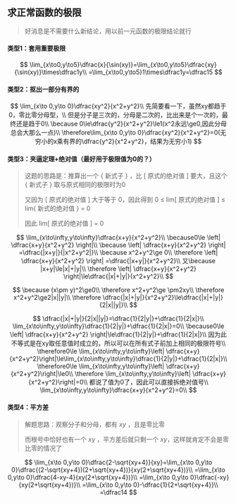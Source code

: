 ## 求正常函数的极限

> 好消息是不需要什么新结论，用以前一元函数的极限结论就行

#### 类型1：套用重要极限

$$
\lim_{x\to0,y\to5}\dfrac{x}{\sin(xy)}=\lim_{x\to0,y\to5}\dfrac{xy}{\sin(xy)}\times\dfrac1y\\
=\lim_{x\to0,y\to5}1\times\dfrac1y=\dfrac15
$$

#### 类型2：抠出一部分有界的

$$
\lim_{x\to 0,y\to 0}\dfrac{xy^2}{x^2+y^2}\\
先简要看一下，虽然xy都趋于0，零比零分母型，\\
但是分子是三次的，分母是二次的，比出来是个一次的，最终还是趋于0\\
\because 0\le\dfrac{y^2}{x^2+y^2}\le1(x^2永远\ge0,因此分母总会大那么一点)\\
\therefore\lim_{x\to 0,y\to 0}\dfrac{xy^2}{x^2+y^2}=0(无穷小的x乘有界的\dfrac{y^2}{x^2+y^2}，结果为无穷小1)
$$

#### 类型3：夹逼定理+绝对值（最好用于极限值为0的？）

> 这题的思路是：推算出一个 { 新式子 } ，比 [ 原式的绝对值 ] 要大，且这个 { 新式子 } 取与原式相同的极限时为0
>
> 又因为 [ 原式的绝对值 ] 大于等于 0，因此得到 0 ≤ lim[ 原式的绝对值 ] ≤ lim{ 新式的绝对值 } = 0
>
> 因此 lim[ 原式的绝对值 ] = 0

$$
\lim_{x\to\infty,y\to\infty}\dfrac{x+y}{x^2+y^2}\\
\because0\le \left| \dfrac{x+y}{x^2+y^2} \right|\\
\because \left| \dfrac{x+y}{x^2+y^2} \right| =\dfrac{|x+y|}{|x^2+y^2|}\\
\because x^2+y^2\ge 0\\
\therefore \left| \dfrac{x+y}{x^2+y^2} \right| =\dfrac{|x+y|}{x^2+y^2}\\
又\because |x+y|\le|x|+|y|\\
\therefore \left| \dfrac{x+y}{x^2+y^2} \right|\le\dfrac{|x|+|y|}{x^2+y^2}\\
$$

$$
\because (x\pm y)^2\ge0\\
\therefore x^2+y^2\ge \pm2xy\\
\therefore x^2+y^2\ge2|x||y|\\
\therefore \dfrac{|x|+|y|}{x^2+y^2}\le\dfrac{|x|+|y|}{2|x||y|}\\
$$

$$
\dfrac{|x|+|y|}{2|x||y|}=\dfrac{1}{2|y|}+\dfrac{1}{2|x|}\\
\lim_{x\to\infty,y\to\infty}\dfrac{1}{2|y|}+\dfrac{1}{2|x|}=0\\
\because0\le \left| \dfrac{x+y}{x^2+y^2} \right|\le\dfrac{1}{2|y|}+\dfrac{1}{2|x|}\\
因为此不等式是在xy取任意值时成立的，所以可以在所有式子前加上相同的极限符号\\
\therefore0\le \lim_{x\to\infty,y\to\infty}\left| \dfrac{x+y}{x^2+y^2}\right|\le\lim_{x\to\infty,y\to\infty}\dfrac{1}{2|y|}+\dfrac{1}{2|x|}\\
\therefore0\le \lim_{x\to\infty,y\to\infty}\left| \dfrac{x+y}{x^2+y^2}\right|\le0\\
\therefore \lim_{x\to\infty,y\to\infty}\left| \dfrac{x+y}{x^2+y^2}\right|=0\\
都说了值为0了，因此可以直接拆绝对值号\\
\lim_{x\to\infty,y\to\infty}\dfrac{x+y}{x^2+y^2}=0\\
$$

#### 类型4：平方差

> 解题思路：观察分子和分母，都有 $xy$ ，且是零比零
>
> 而根号中恰好也有一个 $xy$ ，平方差后就只剩一个 $xy$，这样就肯定不会是零比零的情况了

$$
\lim_{x\to 0,y\to 0}\dfrac{2-\sqrt{xy+4}}{xy}=\lim_{x\to 0,y\to 0}\dfrac{(2-\sqrt{xy+4})(2+\sqrt{xy+4})}{xy(2+\sqrt{xy+4})}\\
=\lim_{x\to 0,y\to 0}\dfrac{4-xy-4}{xy(2+\sqrt{xy+4})}\\
=\lim_{x\to 0,y\to 0}\dfrac{-xy}{xy(2+\sqrt{xy+4})}\\
=\lim_{x\to 0,y\to 0}-\dfrac{1}{2+\sqrt{xy+4}}\\
=\dfrac14
$$

